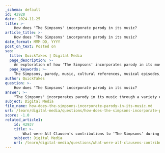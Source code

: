 ```yaml
---
_schema: default
id: 42928
date: 2024-11-25
title: >-
    How does 'The Simpsons' incorporate parody in its music?
article_title: >-
    How does 'The Simpsons' incorporate parody in its music?
date_format: MMM DD, YYYY
post_on_text: Posted on
seo:
  title: QuickTakes | Digital Media
  page_description: >-
    An exploration of how 'The Simpsons' incorporates parody in its music through various clever techniques, including song parodies, musical episodes, cultural references, character themes, and guest artists.
  page_keywords: >-
    The Simpsons, parody, music, cultural references, musical episodes, original songs, guest artists, satire, Alf Clausen, Broadway, commentary
author: QuickTakes
question: >-
    How does 'The Simpsons' incorporate parody in its music?
answer: >-
    "The Simpsons" incorporates parody in its music through a variety of clever and humorous techniques that reflect its broader satirical approach to popular culture. Here are some key ways in which the show achieves this:\n\n1. **Parody of Popular Songs**: The series frequently features songs that are direct parodies of well-known tracks. For instance, the show has created original songs that mimic the style and structure of famous songs, such as the parody of the "Adventure Time" theme by Alf Clausen. This not only entertains but also provides commentary on the original material.\n\n2. **Musical Episodes**: Certain episodes are heavily themed around musical numbers, often parodying Broadway or movie musicals. For example, the "Monorail Song" from the episode "Marge vs. the Monorail" is a parody of songs from Meredith Willson's "The Music Man," specifically "Rock Island" and "Ya Got Trouble." These musical parodies serve to both entertain and critique the tropes found in traditional musicals.\n\n3. **Cultural References**: The show often integrates musical elements that reference or spoof various cultural phenomena. For example, episodes have included musical takes on iconic films, such as the memorable "Planet of the Apes" musical segment, which humorously reinterprets the original film's themes through song.\n\n4. **Character Themes and Leitmotifs**: The use of specific musical themes associated with characters also plays a role in parody. Alf Clausen, who composed much of the show's music, often crafted scores that would enhance the comedic effect of scenes, such as providing a "Hans Zimmeresque adventure kind of score" for parodies of action films.\n\n5. **Integration of Guest Artists**: The show has featured numerous guest artists who perform parodic versions of their own songs or other well-known tracks. This not only adds authenticity to the parody but also allows for a playful interaction between the show's narrative and real-world music.\n\nOverall, the incorporation of parody in the music of "The Simpsons" is a significant aspect of its cultural impact, allowing the show to comment on and satirize a wide range of musical styles and genres while entertaining its audience.
subject: Digital Media
file_name: how-does-the-simpsons-incorporate-parody-in-its-music.md
url: /learn/digital-media/questions/how-does-the-simpsons-incorporate-parody-in-its-music
score: -1.0
related_article1:
    id: 42937
    title: >-
        What were Alf Clausen's contributions to 'The Simpsons' during his early career?
    subject: Digital Media
    url: /learn/digital-media/questions/what-were-alf-clausens-contributions-to-the-simpsons-during-his-early-career
---
```


&nbsp;